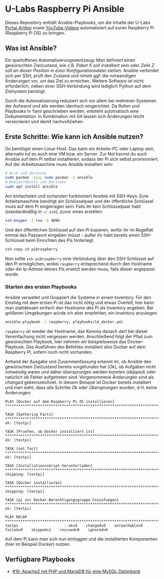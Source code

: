# U-Labs Raspberry Pi Ansible
Dieses Repository enthält Ansible-Playbooks, um die Inhalte der U-Labs [ Portal-Artikel](https://u-labs.de/portal/category/raspberry-pi/) sowie [YouTube-Videos](https://www.youtube.com/channel/UCojIU5d16KMXYcsjPkovmqQ/videos) automatisiert auf euren Raspberry Pi (Raspberry Pi OS) zu bringen.

## Was ist Ansible?
Ein quelloffenes Automatisierungswerkzeug: Man definiert einen gewünschten Zielzustand, wie z.B. _Paket X soll installiert sein_ oder _Zeile Z soll an dieser Position in einer Konfigurationsdatei stehen_. Ansible verbindet sich per SSH, prüft den Zustand und nimmt ggf. die notwendigen Änderungen vor, um das Ziel zu erreichen. Weitere Software ist nicht erforderlich, neben einer SSH-Verbindung wird lediglich Python auf dem Zielsystem benötigt.

Durch die Automatisierung reduziert sich vor allem bei mehreren Systemen der Aufwand und alle werden identisch eingerichtet. Da Rollen und Playbooks in Yaml geschrieben werden, entsteht automatisch eine Dokumentation. In Kombination mit Git lassen sich Änderungen leicht versionieren und damit nachvollziehen.

## Erste Schritte: Wie kann ich Ansible nutzen?
Du benötigst einen Linux-Host. Das kann ein Arbeits-PC oder Laptop sein, alternativ tut es auch eine VM bzw. ein Server. Zur Not kannst du auch Ansible auf dem Pi selbst installieren, sodass der Pi sich selbst provisioniert. Auf der Arbeitsmaschine muss Ansible installiert sein:

```bash
# Arch und derivate
sudo pacman -Syu; sudo pacman -S ansible
# Debian/Ubuntu und Derivate
sudo apt install ansible
```
Am einfachsten und sichersten funktioniert Ansible mit SSH-Keys: Eure Arbeitsmaschine benötigt ein Schlüsselpaar und der öffentliche Schlüssel muss auf dem Pi eingetragen sein. Falls ihr kein Schlüsselpaar habt (standardmäßig in `~/.ssh`), zuvor eines erstellen:

```bash
ssh-keygen -t rsa -b 4096
```
Und den öffentlichen Schlüssel auf den Pi kopieren, wofür ihr im Regelfall einmal das Passwort eingeben müsst - außer ihr habt bereits einen SSH-Schlüssel beim Einrichten des Pis hinterlegt.

```bash
ssh-copy-id pi@raspberry
```
Nun sollte `ssh pi@raspberry` eine Verbindung über den SSH-Schlüssel auf den Pi ermöglichen, wobei `raspberry` entsprechend durch den Hostname oder die Ip-Adrese deines Pis ersetzt werden muss, falls dieser angepasst wurde.

### Starten des ersten Playbooks
Ansible verwaltet und Gruppiert die Systeme in einem Inventory. Für den Einstieg mit dem ersten Pi ist das nicht nötig und etwas Overkill, hier kann man stattdessen einfach den Hostname des Pi als Inventory angeben. Bei größeren Umgebungen würde ich aber empfehlen, ein Inventory anzulegen.

```bash
ansible-playbook -i raspberry, playbooks/14_docker.yml
```

`raspberry` ist wieder der Hostname, das Komma danach darf bei dieser Vereinfachung nicht vergessen werden. Anschließend folgt der Pfad zum gewünschten Playbook, hier nehmen wir beispielsweise das Docker-Playbook. Das Ausführen des Befehles installiert also Docker auf dem Raspberry Pi, sofern noch nicht vorhanden.

Anhand der Ausgabe und Zusammenfassung erkennt ihr, ob Ansible den gewünschten Zielzustand bereits vorgefunden hat (_Ok_), ob Aufgaben nicht notwendig waren und daher übersprungen werden konnten (_skipped_) oder natürlich ob Fehler aufgetreten sind. Vorgenommene Änderungen sind als _changed_ gekennzeichnet. In diesem Beispiel ist Docker bereits installiert und man sieht, dass alle Schritte _Ok_ oder _Übersprungen_ wurden, d.H. keine Änderungen:

```
PLAY [Docker auf dem Raspberry Pi OS installieren] ****************************************************************************************

TASK [Gathering Facts] ********************************************************************************************************************
ok: [testpi]

TASK [Pruefen, ob Docker installiert ist] *************************************************************************************************
ok: [testpi]

TASK [set_fact] ***************************************************************************************************************************
ok: [testpi]

TASK [Installationsskript herunterladen] **************************************************************************************************
skipping: [testpi]

TASK [Docker installieren] ****************************************************************************************************************
skipping: [testpi]

TASK [pi zur Docker-Berechtigungsgruppe hinzufuegen] **************************************************************************************
ok: [testpi]

PLAY RECAP ********************************************************************************************************************************
testpi                     : ok=4    changed=0    unreachable=0    failed=0    skipped=2    rescued=0    ignored=0
```

Auf dem Pi kann man sich nun einloggen und die installierten Komponenten (hier im Beispiel Docker) nutzen.

## Verfügbare Playbooks
- [#19: Apache2 mit PHP und MariaDB für eine MySQL-Datenbank](/dokus/19.md)